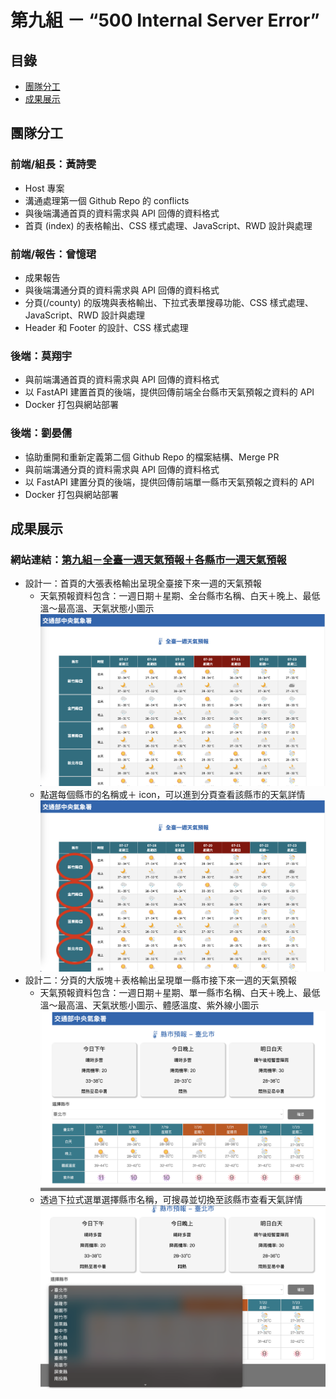 # 第九組 － “500 Internal Server Error”

## 目錄

-   [團隊分工](https://github.com/hjolie/weather-group9/tree/develop#團隊分工)
-   [成果展示](https://github.com/hjolie/weather-group9/tree/develop#成果展示)

## 團隊分工

### 前端/組長：黃詩雯

-   Host 專案
-   溝通處理第一個 Github Repo 的 conflicts
-   與後端溝通首頁的資料需求與 API 回傳的資料格式
-   首頁 (index) 的表格輸出、CSS 樣式處理、JavaScript、RWD 設計與處理

### 前端/報告：曾憶珺

-   成果報告
-   與後端溝通分頁的資料需求與 API 回傳的資料格式
-   分頁(/county) 的版塊與表格輸出、下拉式表單搜尋功能、CSS 樣式處理、JavaScript、RWD 設計與處理
-   Header 和 Footer 的設計、CSS 樣式處理

### 後端：莫翔宇

-   與前端溝通首頁的資料需求與 API 回傳的資料格式
-   以 FastAPI 建置首頁的後端，提供回傳前端全台縣市天氣預報之資料的 API
-   Docker 打包與網站部署

### 後端：劉晏儒

-   協助重開和重新定義第二個 Github Repo 的檔案結構、Merge PR
-   與前端溝通分頁的資料需求與 API 回傳的資料格式
-   以 FastAPI 建置分頁的後端，提供回傳前端單一縣市天氣預報之資料的 API
-   Docker 打包與網站部署

## 成果展示

### 網站連結：[第九組－全臺一週天氣預報＋各縣市一週天氣預報](http://54.168.41.128:8001/)

-   設計一：首頁的大張表格輸出呈現全臺接下來一週的天氣預報
    -   天氣預報資料包含：一週日期＋星期、全台縣市名稱、白天＋晚上、最低溫～最高溫、天氣狀態小圖示
        ![](/static/css/image/index_1.png)
    -   點選每個縣市的名稱或＋ icon，可以進到分頁查看該縣市的天氣詳情
        ![](/static/css/image/index_2.png)
-   設計二：分頁的大版塊＋表格輸出呈現單一縣市接下來一週的天氣預報
    -   天氣預報資料包含：一週日期＋星期、單一縣市名稱、白天＋晚上、最低溫～最高溫、天氣狀態小圖示、體感溫度、紫外線小圖示
        ![](/static/css/image/county_1.png)
    -   透過下拉式選單選擇縣市名稱，可搜尋並切換至該縣市查看天氣詳情
        ![](/static/css/image/county_2.png)
